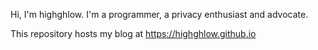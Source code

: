 Hi, I'm highghlow. I'm a programmer, a privacy enthusiast and advocate.

This repository hosts my blog at https://highghlow.github.io